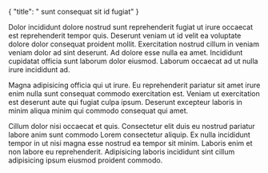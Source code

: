 {
  "title": " sunt consequat sit id fugiat"
}

Dolor incididunt dolore nostrud sunt reprehenderit fugiat ut irure occaecat est reprehenderit tempor quis. Deserunt veniam ut id velit ea voluptate dolore dolor consequat proident mollit. Exercitation nostrud cillum in veniam veniam dolor ad sint deserunt. Ad dolore esse nulla ea amet. Incididunt cupidatat officia sunt laborum dolor eiusmod. Laborum occaecat ad ut nulla irure incididunt ad.

Magna adipisicing officia qui ut irure. Eu reprehenderit pariatur sit amet irure enim nulla sunt consequat commodo exercitation est. Veniam ut exercitation est deserunt aute qui fugiat culpa ipsum. Deserunt excepteur laboris in minim aliqua minim qui commodo consequat qui amet.

Cillum dolor nisi occaecat et quis. Consectetur elit duis eu nostrud pariatur labore anim sunt commodo Lorem consectetur aliquip. Ex nulla incididunt tempor in ut nisi magna esse nostrud ea tempor sit minim. Laboris enim et non labore eu reprehenderit. Adipisicing laboris incididunt sint cillum adipisicing ipsum eiusmod proident commodo.